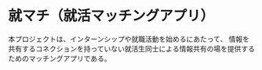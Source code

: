 # 就マチ（就活マッチングアプリ）
本プロジェクトは、インターンシップや就職活動を始めるにあたって、
情報を共有するコネクションを持っていない就活生同士による情報共有の場を提供するためのマッチングアプリである。



